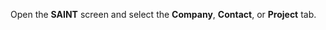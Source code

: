 <!-- markdownlint-disable-file MD041 -->
Open the **SAINT** screen and select the **Company**, **Contact**, or **Project** tab.

